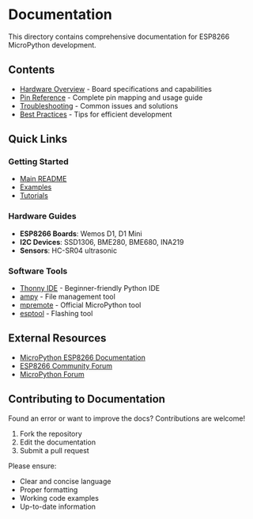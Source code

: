 # Documentation

This directory contains comprehensive documentation for ESP8266 MicroPython development.

## Contents

- [Hardware Overview](hardware_overview.md) - Board specifications and capabilities
- [Pin Reference](pin_reference.md) - Complete pin mapping and usage guide
- [Troubleshooting](troubleshooting.md) - Common issues and solutions
- [Best Practices](best_practices.md) - Tips for efficient development

## Quick Links

### Getting Started
- [Main README](../README.md)
- [Examples](../examples/README.md)
- [Tutorials](../tutorials/README.md)

### Hardware Guides
- **ESP8266 Boards**: Wemos D1, D1 Mini
- **I2C Devices**: SSD1306, BME280, BME680, INA219
- **Sensors**: HC-SR04 ultrasonic

### Software Tools
- [Thonny IDE](https://thonny.org/) - Beginner-friendly Python IDE
- [ampy](https://github.com/scientifichackers/ampy) - File management tool
- [mpremote](https://docs.micropython.org/en/latest/reference/mpremote.html) - Official MicroPython tool
- [esptool](https://github.com/espressif/esptool) - Flashing tool

## External Resources

- [MicroPython ESP8266 Documentation](https://docs.micropython.org/en/latest/esp8266/)
- [ESP8266 Community Forum](https://www.esp8266.com/)
- [MicroPython Forum](https://forum.micropython.org/)

## Contributing to Documentation

Found an error or want to improve the docs? Contributions are welcome!

1. Fork the repository
2. Edit the documentation
3. Submit a pull request

Please ensure:
- Clear and concise language
- Proper formatting
- Working code examples
- Up-to-date information
